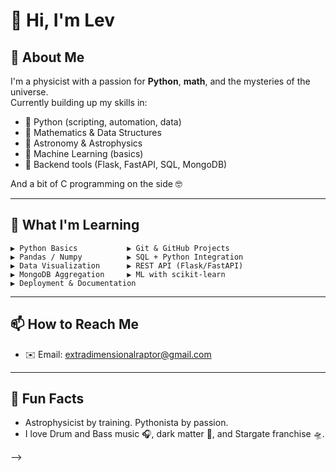 # 👋 Hi, I'm Lev

## 🌌 About Me

I'm a physicist with a passion for **Python**, **math**, and the mysteries of the universe.  
Currently building up my skills in:

- 🐍 Python (scripting, automation, data)
- 🧮 Mathematics & Data Structures
- 🔭 Astronomy & Astrophysics
- 🧠 Machine Learning (basics)
- 🧰 Backend tools (Flask, FastAPI, SQL, MongoDB)

And a bit of C programming on the side 🤓

---

## 📅 What I'm Learning
```text
▶ Python Basics           ▶ Git & GitHub Projects
▶ Pandas / Numpy          ▶ SQL + Python Integration
▶ Data Visualization      ▶ REST API (Flask/FastAPI)
▶ MongoDB Aggregation     ▶ ML with scikit-learn
▶ Deployment & Documentation 
```

---

## 📫 How to Reach Me

- ✉️ Email: [extradimensionalraptor@gmail.com](mailto:extradimensionalraptor@gmail.com)

---

## 🎉 Fun Facts

- Astrophysicist by training. Pythonista by passion.
- I love Drum and Bass music 🎧, dark matter 🌌, and Stargate franchise 🛸.

-->
